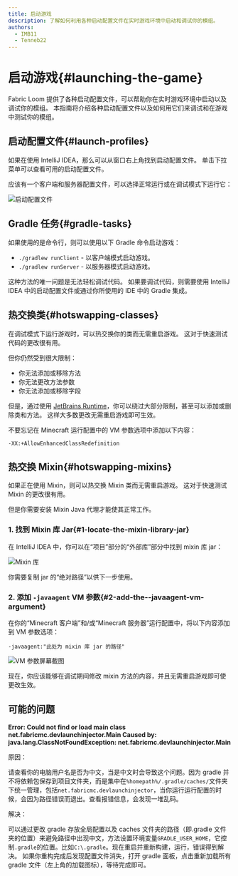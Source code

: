 ```yaml
---
title: 启动游戏
description: 了解如何利用各种启动配置文件在实时游戏环境中启动和调试你的模组。
authors:
  - IMB11
  - Tenneb22
---
```


# 启动游戏{#launching-the-game}

Fabric Loom 提供了各种启动配置文件，可以帮助你在实时游戏环境中启动以及调试你的模组。 本指南将介绍各种启动配置文件以及如何用它们来调试和在游戏中测试你的模组。

## 启动配置文件{#launch-profiles}

如果在使用 IntelliJ IDEA，那么可以从窗口右上角找到启动配置文件。 单击下拉菜单可以查看可用的启动配置文件。

应该有一个客户端和服务器配置文件，可以选择正常运行或在调试模式下运行它：

![启动配置文件](/assets/develop/getting-started/launch-profiles.png)

## Gradle 任务{#gradle-tasks}

如果使用的是命令行，则可以使用以下 Gradle 命令启动游戏：

- `./gradlew runClient` - 以客户端模式启动游戏。
- `./gradlew runServer` - 以服务器模式启动游戏。

这种方法的唯一问题是无法轻松调试代码。 如果要调试代码，则需要使用 IntelliJ IDEA 中的启动配置文件或通过你所使用的 IDE 中的 Gradle 集成。

## 热交换类{#hotswapping-classes}

在调试模式下运行游戏时，可以热交换你的类而无需重启游戏。 这对于快速测试代码的更改很有用。

但你仍然受到很大限制：

- 你无法添加或移除方法
- 你无法更改方法参数
- 你无法添加或移除字段

但是，通过使用 [JetBrains Runtime](https://github.com/JetBrains/JetBrainsRuntime)，你可以绕过大部分限制，甚至可以添加或删除类和方法。 这样大多数更改无需重启游戏即可生效。

不要忘记在 Minecraft 运行配置中的 VM 参数选项中添加以下内容：

```:no-line-numbers
-XX:+AllowEnhancedClassRedefinition
```

## 热交换 Mixin{#hotswapping-mixins}

如果正在使用 Mixin，则可以热交换 Mixin 类而无需重启游戏。 这对于快速测试 Mixin 的更改很有用。

但是你需要安装 Mixin Java 代理才能使其正常工作。

### 1. 找到 Mixin 库 Jar{#1-locate-the-mixin-library-jar}

在 IntelliJ IDEA 中，你可以在“项目”部分的“外部库”部分中找到 mixin 库 jar：

![Mixin 库](/assets/develop/getting-started/mixin-library.png)

你需要复制 jar 的“绝对路径”以供下一步使用。

### 2. 添加 `-javaagent` VM 参数{#2-add-the--javaagent-vm-argument}

在你的“Minecraft 客户端”和/或“Minecraft 服务器”运行配置中，将以下内容添加到 VM 参数选项：

```:no-line-numbers
-javaagent:"此处为 mixin 库 jar 的路径"
```

![VM 参数屏幕截图](/assets/develop/getting-started/vm-arguments.png)

现在，你应该能够在调试期间修改 mixin 方法的内容，并且无需重启游戏即可使更改生效。

## 可能的问题

**Error: Could not find or load main class net.fabricmc.devlaunchinjector.Main Caused by: java.lang.ClassNotFoundException: net.fabricmc.devlaunchinjector.Main**

原因：

请查看你的电脑用户名是否为中文，当是中文时会导致这个问题。因为 gradle 并不将依赖包保存到项目文件夹，而是集中在`%homepath%/.gradle/caches/`文件夹下统一管理，包括`net.fabricmc.devlaunchinjector`，当你运行运行配置的时候，会因为路径错误而退出。查看报错信息，会发现一堆乱码。

解决：

可以通过更改 gradle 存放全局配置以及 caches 文件夹的路径（即.gradle 文件夹的位置）来避免路径中出现中文，方法设置环境变量`GRADLE_USER_HOME`，它控制`.gradle`的位置。比如`C:\.gradle`。现在重启并重新构建，运行，错误得到解决。
如果你重构完成后发现配置文件消失，打开 gradle 面板，点击重新加载所有 gradle 文件（左上角的加载图标），等待完成即可。

